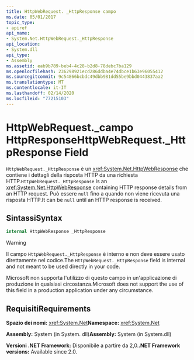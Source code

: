 ```yaml
---
title: HttpWebRequest. _HttpResponse campo
ms.date: 05/01/2017
topic_type:
- apiref
api_name:
- System.Net.HttpWebRequest._HttpResponse
api_location:
- System.dll
api_type:
- Assembly
ms.assetid: eab9b789-beb4-4c28-b2d8-78debc7ba129
ms.openlocfilehash: 236298921ecd286ddba4e74dbce1b63e96055412
ms.sourcegitcommit: 9c54866bcbdc49dbb981dd55be9bbd0443837aa2
ms.translationtype: MT
ms.contentlocale: it-IT
ms.lasthandoff: 02/14/2020
ms.locfileid: "77215103"
---
```

# <a name="httpwebrequest_httpresponse-field"></a><span data-ttu-id="0b5f4-102">HttpWebRequest.\_campo HttpResponse</span><span class="sxs-lookup"><span data-stu-id="0b5f4-102">HttpWebRequest.\_HttpResponse Field</span></span>

<span data-ttu-id="0b5f4-103">`HttpWebRequest._HttpResponse` è un <xref:System.Net.HttpWebResponse> che contiene i dettagli della risposta HTTP da una richiesta HTTP.</span><span class="sxs-lookup"><span data-stu-id="0b5f4-103">`HttpWebRequest._HttpResponse` is an <xref:System.Net.HttpWebResponse> containing HTTP response details from an HTTP request.</span></span> <span data-ttu-id="0b5f4-104">Può essere `null` fino a quando non viene ricevuta una risposta HTTP.</span><span class="sxs-lookup"><span data-stu-id="0b5f4-104">It can be `null` until an HTTP response is received.</span></span>

## <a name="syntax"></a><span data-ttu-id="0b5f4-105">Sintassi</span><span class="sxs-lookup"><span data-stu-id="0b5f4-105">Syntax</span></span>
  
```csharp  
internal HttpWebResponse _HttpResponse
```

> [!WARNING]
> <span data-ttu-id="0b5f4-106">Il campo `HttpWebRequest._HttpResponse` è interno e non deve essere usato direttamente nel codice.</span><span class="sxs-lookup"><span data-stu-id="0b5f4-106">The `HttpWebRequest._HttpResponse` field is internal and not meant to be used directly in your code.</span></span>
> 
> <span data-ttu-id="0b5f4-107">Microsoft non supporta l'utilizzo di questo campo in un'applicazione di produzione in qualsiasi circostanza.</span><span class="sxs-lookup"><span data-stu-id="0b5f4-107">Microsoft does not support the use of this field in a production application under any circumstance.</span></span>

## <a name="requirements"></a><span data-ttu-id="0b5f4-108">Requisiti</span><span class="sxs-lookup"><span data-stu-id="0b5f4-108">Requirements</span></span>

<span data-ttu-id="0b5f4-109">**Spazio dei nomi:** <xref:System.Net></span><span class="sxs-lookup"><span data-stu-id="0b5f4-109">**Namespace:** <xref:System.Net></span></span>

<span data-ttu-id="0b5f4-110">**Assembly:** System (in System. dll)</span><span class="sxs-lookup"><span data-stu-id="0b5f4-110">**Assembly:** System (in System.dll)</span></span>

<span data-ttu-id="0b5f4-111">**Versioni .NET Framework:** Disponibile a partire da 2,0.</span><span class="sxs-lookup"><span data-stu-id="0b5f4-111">**.NET Framework versions:** Available since 2.0.</span></span>
